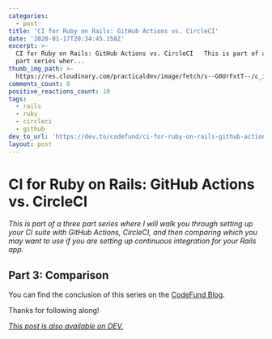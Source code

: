 ```yaml
---
categories:
  - post
title: 'CI for Ruby on Rails: GitHub Actions vs. CircleCI'
date: '2020-01-17T20:34:45.158Z'
excerpt: >-
  CI for Ruby on Rails: GitHub Actions vs. CircleCI   This is part of a three
  part series wher...
thumb_img_path: >-
  https://res.cloudinary.com/practicaldev/image/fetch/s--G0UrFxtT--/c_imagga_scale,f_auto,fl_progressive,h_420,q_auto,w_1000/https://thepracticaldev.s3.amazonaws.com/i/ti15fr6cnpezini4fet2.jpg
comments_count: 0
positive_reactions_count: 10
tags:
  - rails
  - ruby
  - circleci
  - github
dev_to_url: 'https://dev.to/codefund/ci-for-ruby-on-rails-github-actions-vs-circleci-524p'
layout: post
---
```


# CI for Ruby on Rails: GitHub Actions vs. CircleCI

_This is part of a three part series where I will walk you through setting up your CI suite with GitHub Actions, CircleCI, and then comparing which you may want to use if you are setting up continuous integration for your Rails app._

## Part 3: Comparison

You can find the conclusion of this series on the [CodeFund Blog](https://codefund.io/blog/ci-for-ruby-on-rails-github-actions-vs-circleci).

Thanks for following along!

_[This post is also available on DEV.](https://dev.to/codefund/ci-for-ruby-on-rails-github-actions-vs-circleci-524p)_

<script>
const parent = document.getElementsByTagName('head')[0];
const script = document.createElement('script');
script.type = 'text/javascript';
script.src = 'https://cdnjs.cloudflare.com/ajax/libs/iframe-resizer/4.1.1/iframeResizer.min.js';
script.charset = 'utf-8';
script.onload = function() {
    window.iFrameResize({}, '.liquidTag');
};
parent.appendChild(script);
</script>
